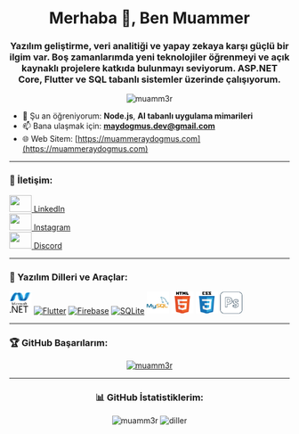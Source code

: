 <h1 align="center">Merhaba 👋, Ben Muammer</h1>
<h3 align="center">Yazılım geliştirme, veri analitiği ve yapay zekaya karşı güçlü bir ilgim var. Boş zamanlarımda yeni teknolojiler öğrenmeyi ve açık kaynaklı projelere katkıda bulunmayı seviyorum. ASP.NET Core, Flutter ve SQL tabanlı sistemler üzerinde çalışıyorum.</h3>

<p align="center">
  <img src="https://komarev.com/ghpvc/?username=muamm3r&label=Profil%20Görüntüleme&color=0e75b6&style=flat" alt="muamm3r" />
</p>

- 🌱 Şu an öğreniyorum: **Node.js**, **AI tabanlı uygulama mimarileri**
- 📫 Bana ulaşmak için: **maydogmus.dev@gmail.com**
- 🌐 Web Sitem: [https://muammeraydogmus.com](https://muammeraydogmus.com)

---

<h3 align="left">📌 İletişim:</h3>
<p align="left">
  <a href="https://www.linkedin.com/in/muamm3r/" target="blank">
    <img src="https://raw.githubusercontent.com/rahuldkjain/github-profile-readme-generator/master/src/images/icons/Social/linked-in-alt.svg" height="30" width="40" />
    LinkedIn
  </a><br>
  <a href="https://instagram.com/_muamm3r" target="blank">
    <img src="https://raw.githubusercontent.com/rahuldkjain/github-profile-readme-generator/master/src/images/icons/Social/instagram.svg" height="30" width="40" />
    Instagram
  </a><br>
  <a href="https://discord.gg/354205905711005696" target="blank">
    <img src="https://raw.githubusercontent.com/rahuldkjain/github-profile-readme-generator/master/src/images/icons/Social/discord.svg" height="30" width="40" />
    Discord
  </a>
</p>

---

<h3 align="left">💼 Yazılım Dilleri ve Araçlar:</h3>
<p align="left">
  <a href="https://dotnet.microsoft.com/" target="_blank"><img src="https://raw.githubusercontent.com/devicons/devicon/master/icons/dot-net/dot-net-original-wordmark.svg" width="40" height="40" alt="ASP.NET Core MVC"/></a>
  <a href="https://flutter.dev/" target="_blank"><img src="https://cdn.worldvectorlogo.com/logos/flutter.svg" width="40" height="40" alt="Flutter"/></a>
  <a href="https://firebase.google.com/" target="_blank"><img src="https://www.vectorlogo.zone/logos/firebase/firebase-icon.svg" width="40" height="40" alt="Firebase"/></a>
  <a href="https://www.sqlite.org/" target="_blank"><img src="https://www.vectorlogo.zone/logos/sqlite/sqlite-icon.svg" width="40" height="40" alt="SQLite"/></a>
  <a href="https://www.mysql.com/" target="_blank"><img src="https://raw.githubusercontent.com/devicons/devicon/master/icons/mysql/mysql-original-wordmark.svg" width="40" height="40" alt="MySQL"/></a>
  <a href="https://www.w3.org/html/" target="_blank"><img src="https://raw.githubusercontent.com/devicons/devicon/master/icons/html5/html5-original-wordmark.svg" width="40" height="40" alt="HTML"/></a>
  <a href="https://www.w3schools.com/css/" target="_blank"><img src="https://raw.githubusercontent.com/devicons/devicon/master/icons/css3/css3-original-wordmark.svg" width="40" height="40" alt="CSS"/></a>
  <a href="https://www.photoshop.com/" target="_blank"><img src="https://raw.githubusercontent.com/devicons/devicon/master/icons/photoshop/photoshop-line.svg" width="40" height="40" alt="Photoshop"/></a>
</p>

---

<h3 align="left">🏆 GitHub Başarılarım:</h3>
<p align="center">
  <a href="https://github.com/ryo-ma/github-profile-trophy">
    <img src="https://github-profile-trophy.vercel.app/?username=muamm3r&row=1&column=6" alt="muamm3r"/>
  </a>
</p>

---

<h3 align="center">📊 GitHub İstatistiklerim:</h3>
<p align="center">
  <img src="https://github-readme-stats.vercel.app/api?username=muamm3r&show_icons=true&locale=tr" alt="muamm3r" />
  <img src="https://github-readme-stats.vercel.app/api/top-langs/?username=muamm3r&layout=compact&theme=tokyonight" alt="diller" />
</p>
